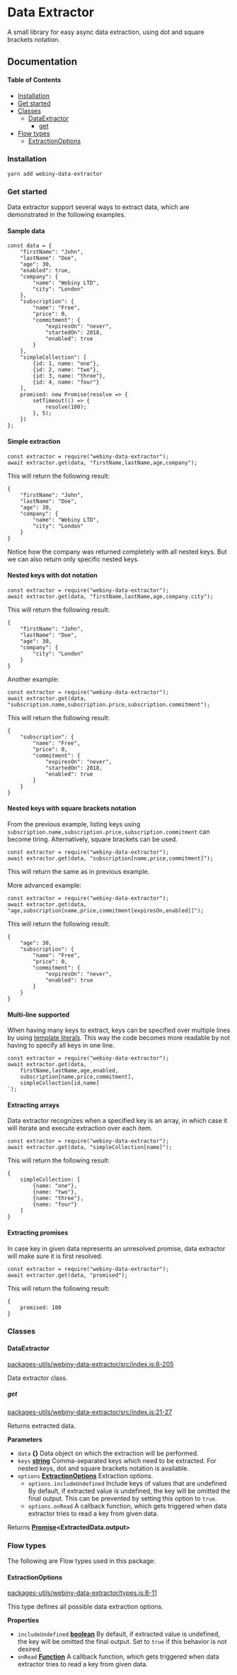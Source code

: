 # Data Extractor

A small library for easy async data extraction, using dot and square brackets notation.

## Documentation

<!-- Generated by documentation.js. Update this documentation by updating the source code. -->

#### Table of Contents

-   [Installation](#installation)
-   [Get started](#get-started)
-   [Classes](#classes)
    -   [DataExtractor](#dataextractor)
        -   [get](#get)
-   [Flow types](#flow-types)
    -   [ExtractionOptions](#extractionoptions)

### Installation

`yarn add webiny-data-extractor`


### Get started

Data extractor support several ways to extract data, which are demonstrated in the following examples.

#### Sample data

    const data = {
    	"firstName": "John",
    	"lastName": "Doe",
    	"age": 30,
    	"enabled": true,
    	"company": {
    		"name": "Webiny LTD",
    		"city": "London"
    	},
    	"subscription": {
    		"name": "Free",
    		"price": 0,
    		"commitment": {
    			"expiresOn": "never",
    			"startedOn": 2018,
    			"enabled": true
    		}
    	},
    	"simpleCollection": [
    		{id: 1, name: "one"},
    		{id: 2, name: "two"},
    		{id: 3, name: "three"},
    		{id: 4, name: "four"}
    	],
    	promised: new Promise(resolve => {
    		setTimeout(() => {
    			resolve(100);
    		}, 5);
    	})
    };

#### Simple extraction

    const extractor = require("webiny-data-extractor");
    await extractor.get(data, "firstName,lastName,age,company");

This will return the following result:

    {
        "firstName": "John",
        "lastName": "Doe",
        "age": 30,
        "company": {
            "name": "Webiny LTD",
            "city": "London"
        }
    }

Notice how the company was returned completely with all nested keys. But we can also return only specific nested keys.

#### Nested keys with dot notation

    const extractor = require("webiny-data-extractor");
    await extractor.get(data, "firstName,lastName,age,company.city");

This will return the following result:

    {
        "firstName": "John",
        "lastName": "Doe",
        "age": 30,
        "company": {
            "city": "London"
        }
    }

Another example:

    const extractor = require("webiny-data-extractor");
    await extractor.get(data, "subscription.name,subscription.price,subscription.commitment");

This will return the following result:

    {
        "subscription": {
            "name": "Free",
            "price": 0,
            "commitment": {
                "expiresOn": "never",
                "startedOn": 2018,
                "enabled": true
            }
        }
    }

#### Nested keys with square brackets notation

From the previous example, listing keys using `subscription.name,subscription.price,subscription.commitment` can become tiring. Alternatively,
square brackets can be used.

    const extractor = require("webiny-data-extractor");
    await extractor.get(data, "subscription[name,price,commitment]");

This will return the same as in previous example.

More advanced example:

    const extractor = require("webiny-data-extractor");
    await extractor.get(data, "age,subscription[name,price,commitment[expiresOn,enabled]]");

This will return the following result:

    {
        "age": 30,
        "subscription": {
            "name": "Free",
            "price": 0,
            "commitment": {
                "expiresOn": "never",
                "enabled": true
            }
        }
    }

#### Multi-line supported

When having many keys to extract, keys can be specified over multiple lines by using [template literals](https://developer.mozilla.org/en-US/docs/Web/JavaScript/Reference/Template_literals). 
This way the code becomes more readable by not having to specify all keys in one line.

    const extractor = require("webiny-data-extractor");
    await extractor.get(data, `
        firstName,lastName,age,enabled,
        subscription[name,price,commitment],
        simpleCollection[id,name]
    `);

#### Extracting arrays

Data extractor recognizes when a specified key is an array, in which case it will iterate and execute extraction over each item.

    const extractor = require("webiny-data-extractor");
    await extractor.get(data, "simpleCollection[name]");

This will return the following result:

    {
        simpleCollection: [
            {name: "one"},
            {name: "two"},
            {name: "three"},
            {name: "four"}
        ]
    }

#### Extracting promises

In case key in given data represents an unresolved promise, data extractor will make sure it is first resolved.

    const extractor = require("webiny-data-extractor");
    await extractor.get(data, "promised");

This will return the following result:

    {
        promised: 100
    }


### Classes




#### DataExtractor

[packages-utils/webiny-data-extractor/src/index.js:8-205](https://github.com/Webiny/webiny-js/blob/1187890684d79c98289d52401bb10b7781f3e73a/packages-utils/webiny-data-extractor/src/index.js#L8-L205 "Source code on GitHub")

Data extractor class.

##### get

[packages-utils/webiny-data-extractor/src/index.js:21-27](https://github.com/Webiny/webiny-js/blob/1187890684d79c98289d52401bb10b7781f3e73a/packages-utils/webiny-data-extractor/src/index.js#L21-L27 "Source code on GitHub")

Returns extracted data.

**Parameters**

-   `data` **{}** Data object on which the extraction will be performed.
-   `keys` **[string](https://developer.mozilla.org/docs/Web/JavaScript/Reference/Global_Objects/String)** Comma-separated keys which need to be extracted. For nested keys, dot and square brackets notation is available.
-   `options` **[ExtractionOptions](#extractionoptions)** Extraction options.
    -   `options.includeUndefined`  Include keys of values that are undefined
        By default, if extracted value is undefined, the key will be omitted the final output. This can be prevented by setting this option to `true`.
    -   `options.onRead`  A callback function, which gets triggered when data extractor tries to read a key from given data.

Returns **[Promise](https://developer.mozilla.org/docs/Web/JavaScript/Reference/Global_Objects/Promise)&lt;ExtractedData.output>** 

### Flow types

The following are Flow types used in this package:


#### ExtractionOptions

[packages-utils/webiny-data-extractor/types.js:8-11](https://github.com/Webiny/webiny-js/blob/1187890684d79c98289d52401bb10b7781f3e73a/packages-utils/webiny-data-extractor/types.js#L8-L11 "Source code on GitHub")

This type defines all possible data extraction options.

**Properties**

-   `includeUndefined` **[boolean](https://developer.mozilla.org/docs/Web/JavaScript/Reference/Global_Objects/Boolean)** By default, if extracted value is undefined, the key will be omitted the final output. Set to `true` if this behavior is not desired.
-   `onRead` **[Function](https://developer.mozilla.org/docs/Web/JavaScript/Reference/Statements/function)** A callback function, which gets triggered when data extractor tries to read a key from given data.
